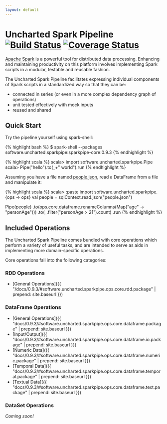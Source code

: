 ```yaml
---
layout: default
---
```


# Uncharted Spark Pipeline &nbsp;[![Build Status](https://travis-ci.org/unchartedsoftware/sparkpipe-core.svg?branch=master)](https://travis-ci.org/unchartedsoftware/sparkpipe-core)&nbsp;[![Coverage Status](https://coveralls.io/repos/unchartedsoftware/sparkpipe-core/badge.svg?branch=master&service=github)](https://coveralls.io/github/unchartedsoftware/sparkpipe-core?branch=master)

[Apache Spark](http://spark.apache.org/) is a powerful tool for distributed data processing. Enhancing and maintaining productivity on this platform involves implementing Spark scripts in a modular, testable and reusable fashion.

The Uncharted Spark Pipeline facilitates expressing individual components of Spark scripts in a standardized way so that they can be:

  - connected in series (or even in a more complex dependency graph of operations)
  - unit tested effectively with mock inputs
  - reused and shared

## Quick Start

Try the pipeline yourself using spark-shell:

{% highlight bash %}
$ spark-shell --packages software.uncharted.sparkpipe:sparkpipe-core:0.9.3
{% endhighlight %}

{% highlight scala %}
scala> import software.uncharted.sparkpipe.Pipe
scala> Pipe("hello").to(_+" world").run
{% endhighlight %}

Assuming you have a file named [people.json](https://raw.githubusercontent.com/apache/spark/master/examples/src/main/resources/people.json), read a DataFrame from a file and manipulate it:

{% highlight scala %}
scala> :paste
import software.uncharted.sparkpipe.{ops => ops}
val people = sqlContext.read.json("people.json")

Pipe(people)
.to(ops.core.dataframe.renameColumns(Map("age" -> "personAge")))
.to(_.filter("personAge > 21").count)
.run
{% endhighlight %}

## Included Operations

The Uncharted Spark Pipeline comes bundled with core operations which perform a variety of useful tasks, and are intended to serve as aids in implementing more domain-specific operations.

Core operations fall into the following categories:

### RDD Operations

- [General Operations]({{ "/docs/0.9.3/#software.uncharted.sparkpipe.ops.core.rdd.package" | prepend: site.baseurl }})

### DataFrame Operations

- [General Operations]({{ "docs/0.9.3/#software.uncharted.sparkpipe.ops.core.dataframe.package" | prepend: site.baseurl }})
- [Input/Output]({{ "docs/0.9.3/#software.uncharted.sparkpipe.ops.core.dataframe.io.package" | prepend: site.baseurl }})
- [Numeric Data]({{ "docs/0.9.3/#software.uncharted.sparkpipe.ops.core.dataframe.numeric.package" | prepend: site.baseurl }})
- [Temporal Data]({{ "docs/0.9.3/#software.uncharted.sparkpipe.ops.core.dataframe.temporal.package" | prepend: site.baseurl }})
- [Textual Data]({{ "docs/0.9.3/#software.uncharted.sparkpipe.ops.core.dataframe.text.package" | prepend: site.baseurl }})

### DataSet Operations

*Coming soon!*

